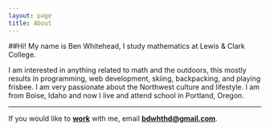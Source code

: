```yaml
---
layout: page
title: About
---
```

##Hi! My name is Ben Whitehead, I study mathematics at Lewis & Clark College.


I am interested in anything related to math and the outdoors, this mostly results in programming, web development, skiing, backpacking, and playing frisbee. I am very passionate about the Northwest culture and lifestyle. I am from Boise, Idaho and now I live and attend school in Portland, Oregon.

---

If you would like to [**work**](/work)</a> with me, email <a href="mailto:bdwhthd@gmail.com">
<strong>bdwhthd@gmail.com</strong></a>.